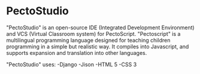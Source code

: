 PectoStudio
===========
"PectoStudio" is an open-source IDE (Integrated Development Environment) and VCS (Virtual Classroom system) for PectoScript.
"Pectoscript" is a multilingual programming language designed for teaching children programming in a simple but realistic way.
It compiles into Javascript, and supports expansion and translation into other languages.

"PectoStudio" uses:
-Django
-Jison
-HTML 5
-CSS 3
